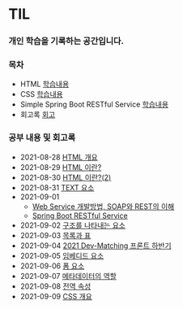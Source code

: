 # TIL
### 개인 학습을 기록하는 공간입니다.

### 목차

- HTML [학습내용](./html)
- CSS [학습내용](./css)
- Simple Spring Boot RESTful Service [학습내용](./spring-boot-RESTful) 
- 회고록 [회고](./diary)

### 공부 내용 및 회고록 

- 2021-08-28 [HTML 개요](./html/Section0-HTML개요/20210828-HTML개요.md)
- 2021-08-29 [HTML 이란?](./html/Section1-HTML/20210829-HTML.md)
- 2021-08-30 [HTML 이란?(2)](./html/Section1-HTML/20210830-HTML(2).md)
- 2021-08-31 [TEXT 요소](./html/Section2-TEXT요소/20210831-TEXT요소.md)
- 2021-09-01 
  - [Web Service 개발방법, SOAP와 REST의 이해](./spring-boot-RESTful/Section0-WebServiceANDWebApplication/Web%20Service%20개발방법%20SOAP과%20REST의%20이해.md)
  - [Spring Boot RESTful Service](./spring-boot-RESTful/Section1-SpringBoot로개발하는RESTfulService/SpringBoot-RESTful%20Service.md)
- 2021-09-02 [구조를 나타내는 요소](./html/Section3-구조를나타내는요소/20210902-구조를나타내는요소.md)
- 2021-09-03 [목록과 표](./html/Section4-목록과표/20210903-목록과표.md)
- 2021-09-04 [2021 Dev-Matching 프론트 하반기](./diary/20210904DevMatching하반기.md)
- 2021-09-05 [임베디드 요소](./html/Section5-임베디드요소/20210905-임베디드요소.md)
- 2021-09-06 [폼 요소](./html/Section6-폼요소/20210906-폼요소.md)
- 2021-09-07 [메타데이터의 역할](./html/Section7-메타데이터의역할/20210907-메타데이터.md)
- 2021-09-08 [전역 속성](./html/Section8-전역속성/20210908-전역속성.md)
- 2021-09-09 [CSS 개요](./css/Section0-CSS개요/20210909-CSS개요.md)